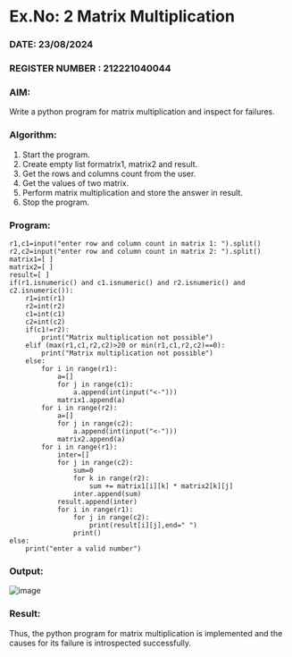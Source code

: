 # Ex.No: 2   Matrix Multiplication 

### DATE: 23/08/2024                                                                       
### REGISTER NUMBER : 212221040044

### AIM: 
Write a python program for matrix multiplication and inspect for failures.
 
### Algorithm:
1. Start the program.
2. Create empty list formatrix1, matrix2 and result.
3. Get the rows and columns count from the user.
4. Get the values of two matrix.
5. Perform matrix multiplication and store the answer in result.
6. Stop the program.

### Program:
~~~
r1,c1=input("enter row and column count in matrix 1: ").split()
r2,c2=input("enter row and column count in matrix 2: ").split()
matrix1=[ ]
matrix2=[ ]
result=[ ]
if(r1.isnumeric() and c1.isnumeric() and r2.isnumeric() and c2.isnumeric()):
    r1=int(r1)
    r2=int(r2)
    c1=int(c1)
    c2=int(c2)
    if(c1!=r2):
        print("Matrix multiplication not possible")
    elif (max(r1,c1,r2,c2)>20 or min(r1,c1,r2,c2)==0):
        print("Matrix multiplication not possible")
    else:
        for i in range(r1):
            a=[]
            for j in range(c1):
                a.append(int(input("<-"))) 
            matrix1.append(a)
        for i in range(r2): 
            a=[]
            for j in range(c2):
                a.append(int(input("<-")))
            matrix2.append(a)
        for i in range(r1):
            inter=[]
            for j in range(c2):
                sum=0
                for k in range(r2): 
                    sum += matrix1[i][k] * matrix2[k][j]
                inter.append(sum)
            result.append(inter)
            for i in range(r1):
                for j in range(c2):
                    print(result[i][j],end=" ")
                print()
else:
    print("enter a valid number") 
~~~

### Output:

![image](https://github.com/user-attachments/assets/69aec410-8ca7-4082-9aab-659a023809a7)


### Result:
Thus, the python program for matrix multiplication is implemented and the causes for its failure is introspected successfully.

